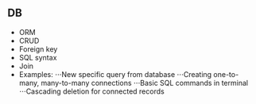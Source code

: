 ## DB
- ORM
- CRUD
- Foreign key
- SQL syntax
- Join
- Examples:
⋅⋅⋅New specific query from database
⋅⋅⋅Creating one-to-many, many-to-many connections
⋅⋅⋅Basic SQL commands in terminal
⋅⋅⋅Cascading deletion for connected records
